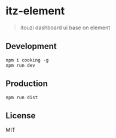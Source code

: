 # itz-element
> itouzi dashboard ui base on element

## Development

```shell
npm i cooking -g
npm run dev
```

## Production
```
npm run dist
```

## License
MIT
